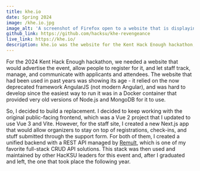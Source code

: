 ```yaml
---
title: khe.io
date: Spring 2024
image: /khe.io.jpg
image_alt: 'A screenshot of Firefox open to a website that is displaying a black-and-white photo of a solar eclipse. The text superimposed over the center of the eclipse reads: "KHE; Take 24 hours out of your schedule on April 20th-21st, 2024 to make something amazing." There is a button below the text that says "Register Now."'
github_link: https://github.com/hacksu/khe-revengeance
live_link: https://khe.io/
description: khe.io was the website for the Kent Hack Enough hackathon; I worked on it for the 2024 edition of the event.
---
```


For the 2024 Kent Hack Enough hackathon, we needed a website that would advertise the event, allow people to register for it, and let staff track, manage, and communicate with applicants and attendees. The website that had been used in past years was showing its age - it relied on the now deprecated framework AngularJS (not modern Angular), and was hard to develop since the easiest way to run it was in a Docker container that provided very old versions of Node.js and MongoDB for it to use.

So, I decided to build a replacement. I decided to keep working with the original public-facing frontend, which was a Vue 2 project that I updated to use Vue 3 and Vite. However, for the staff site, I created a new Next.js app that would allow organizers to stay on top of registrations, check-ins, and stuff submitted through the support form. For both of them, I created a unified backend with a REST API managed by [Remult](https://remult.dev/), which is one of my favorite full-stack CRUD API solutions. This stack was then used and maintained by other HacKSU leaders for this event and, after I graduated and left, the one that took place the following year.
